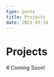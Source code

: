 ```yaml
---
type: posts
title: Projects
date: 2021-03-18
---
```


# Projects

<section className="element">
    # Coming Soon!
</section>